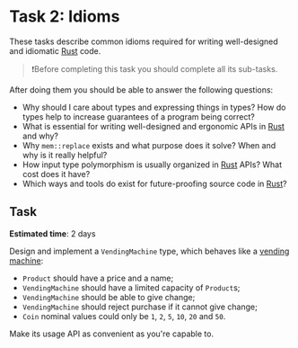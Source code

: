 Task 2: Idioms
==============

These tasks describe common idioms required for writing well-designed and idiomatic [Rust] code.

> ❗️Before completing this task you should complete all its sub-tasks.

After doing them you should be able to answer the following questions:
- Why should I care about types and expressing things in types? How do types help to increase guarantees of a program being correct?
- What is essential for writing well-designed and ergonomic APIs in [Rust] and why?
- Why `mem::replace` exists and what purpose does it solve? When and why is it really helpful?
- How input type polymorphism is usually organized in [Rust] APIs? What cost does it have?
- Which ways and tools do exist for future-proofing source code in [Rust]?




## Task

__Estimated time__: 2 days




Design and implement a `VendingMachine` type, which behaves like a [vending machine][1]:
- `Product` should have a price and a name;
- `VendingMachine` should have a limited capacity of `Product`s;
- `VendingMachine` should be able to give change;
- `VendingMachine` should reject purchase if it cannot give change;
- `Coin` nominal values could only be `1`, `2`, `5`, `10`, `20` and `50`.

Make its usage API as convenient as you're capable to.




[Rust]: https://www.rust-lang.org

[1]: https://en.wikipedia.org/wiki/Vending_machine
[2]: https://doc.rust-lang.org/book/ch11-03-test-organization.html
[3]: https://youtu.be/Vw8BFScm0K0
